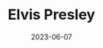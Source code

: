 ---
title: "Elvis Presley"
type: person
born-on: 1935-01-08
date: 2023-06-07
died-on: 1977-08-16
hashtag: elvis-presley
tags:
  - King of Rock and Roll
  - American
  - singer
  - musician
  - actor
  - human being
  - dead at the moment
---